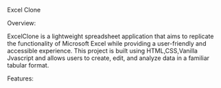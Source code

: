 Excel Clone

Overview:

ExcelClone is a lightweight spreadsheet application that aims to replicate the functionality of Microsoft Excel while providing a user-friendly and accessible experience. This project is built using HTML,CSS,Vanilla Jvascript and allows users to create, edit, and analyze data in a familiar tabular format.

Features:


